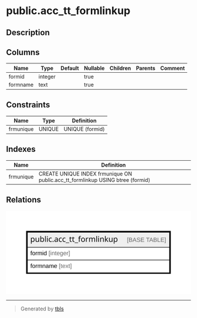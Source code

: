 # public.acc_tt_formlinkup

## Description

## Columns

| Name | Type | Default | Nullable | Children | Parents | Comment |
| ---- | ---- | ------- | -------- | -------- | ------- | ------- |
| formid | integer |  | true |  |  |  |
| formname | text |  | true |  |  |  |

## Constraints

| Name | Type | Definition |
| ---- | ---- | ---------- |
| frmunique | UNIQUE | UNIQUE (formid) |

## Indexes

| Name | Definition |
| ---- | ---------- |
| frmunique | CREATE UNIQUE INDEX frmunique ON public.acc_tt_formlinkup USING btree (formid) |

## Relations

![er](public.acc_tt_formlinkup.svg)

---

> Generated by [tbls](https://github.com/k1LoW/tbls)

